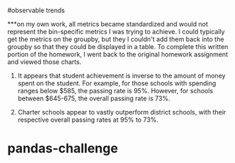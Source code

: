 #observable trends 

***on my own work, all metrics became standardized and would not represent the bin-specific metrics I was trying to achieve. I could typically get the metrics on the groupby, but they I couldn't add them back into the groupby so that they could be displayed in a table. To complete this written portion of the homework, I went back to the original homework assignment and viewed those charts.


1. It appears that student achievement is inverse to the amount of money spent on the student. For example, for those schools with spending ranges below $585, the passing rate is 95%. However, for schools between $645-675, the overall passing rate is 73%. 

2. Charter schools appear to vastly outperform district schools, with their respective overall passing rates at 95% to 73%.

# pandas-challenge
